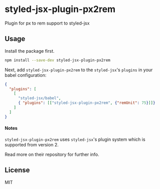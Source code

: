 # styled-jsx-plugin-px2rem

Plugin for px to rem support to styled-jsx

## Usage

Install the package first.

```bash
npm install --save-dev styled-jsx-plugin-px2rem
```


Next, add `styled-jsx-plugin-px2rem` to the `styled-jsx`'s `plugins` in your babel configuration:

```json
{
  "plugins": [
    [
      "styled-jsx/babel",
      { "plugins": [["styled-jsx-plugin-px2rem", {"remUnit": 75}]]}
    ]
  ]
}
```

#### Notes

`styled-jsx-plugin-px2rem` uses `styled-jsx`'s plugin system which is supported from version 2.

Read more on their repository for further info.

## License

MIT
